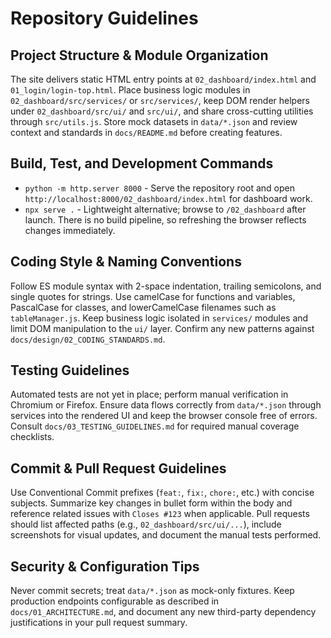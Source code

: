 # Repository Guidelines

## Project Structure & Module Organization
The site delivers static HTML entry points at `02_dashboard/index.html` and `01_login/login-top.html`. Place business logic modules in `02_dashboard/src/services/` or `src/services/`, keep DOM render helpers under `02_dashboard/src/ui/` and `src/ui/`, and share cross-cutting utilities through `src/utils.js`. Store mock datasets in `data/*.json` and review context and standards in `docs/README.md` before creating features.

## Build, Test, and Development Commands
- `python -m http.server 8000` - Serve the repository root and open `http://localhost:8000/02_dashboard/index.html` for dashboard work.
- `npx serve .` - Lightweight alternative; browse to `/02_dashboard` after launch.
There is no build pipeline, so refreshing the browser reflects changes immediately.

## Coding Style & Naming Conventions
Follow ES module syntax with 2-space indentation, trailing semicolons, and single quotes for strings. Use camelCase for functions and variables, PascalCase for classes, and lowerCamelCase filenames such as `tableManager.js`. Keep business logic isolated in `services/` modules and limit DOM manipulation to the `ui/` layer. Confirm any new patterns against `docs/design/02_CODING_STANDARDS.md`.

## Testing Guidelines
Automated tests are not yet in place; perform manual verification in Chromium or Firefox. Ensure data flows correctly from `data/*.json` through services into the rendered UI and keep the browser console free of errors. Consult `docs/03_TESTING_GUIDELINES.md` for required manual coverage checklists.

## Commit & Pull Request Guidelines
Use Conventional Commit prefixes (`feat:`, `fix:`, `chore:`, etc.) with concise subjects. Summarize key changes in bullet form within the body and reference related issues with `Closes #123` when applicable. Pull requests should list affected paths (e.g., `02_dashboard/src/ui/...`), include screenshots for visual updates, and document the manual tests performed.

## Security & Configuration Tips
Never commit secrets; treat `data/*.json` as mock-only fixtures. Keep production endpoints configurable as described in `docs/01_ARCHITECTURE.md`, and document any new third-party dependency justifications in your pull request summary.
